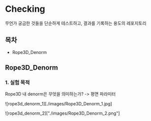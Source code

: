 # Checking

무언가 궁금한 것들을 단순하게 테스트하고, 결과를 기록하는 용도의 레포지토리

## 목차

- Rope3D_Denorm

## Rope3D_Denorm

### 1. 실험 목적

Rope3D 내 denorm은 무엇을 의미하는가?
 -> 평면 파라미터 

![rope3d_denorm_1][./images/Rope3D_Denorm_1.jpg]

![rope3d_denorm_2]["./images/Rope3D_Denorm_2.png"]